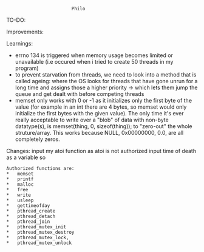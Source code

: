 							Philo

TO-DO:


Improvements:



Learnings:
- errno 134 is triggered when memory usage becomes limited or unavailable (i.e occured when i tried to create 50 threads in my program)
- to prevent starvation from threads, we need to look into a method that is called ageing: where the OS looks for threads that have gone unrun for a long time and assigns those a higher priority -> which lets them jump the queue and get dealt with before competing threads
- memset only works with 0 or -1 as it initializes only the first byte of the value (for example in an int there are 4 bytes, so memset would only initialize the first bytes with the given value). The only time it's ever really acceptable to write over a "blob" of data with non-byte datatype(s), is memset(thing, 0, sizeof(thing)); to "zero-out" the whole struture/array. This works because NULL, 0x00000000, 0.0, are all completely zeros.

Changes:
input my atoi function as atoi is not authorized
input time of death as a variable so 

	Authorized functions are:
	*	memset
	*	printf
	*	malloc
	*	free
	*	write
	*	usleep
	*	gettimeofday
	*	pthread_create
	*	pthread_detach
	*	pthread_join
	*	pthread_mutex_init
	*	pthread_mutex_destroy
	*	pthread_mutex_lock,
	*	pthread_mutex_unlock
